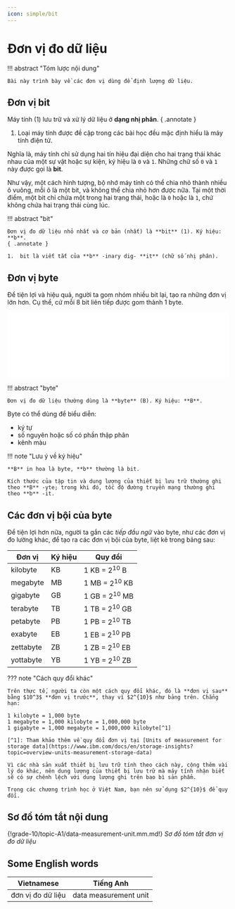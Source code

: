 ```yaml
---
icon: simple/bit
---
```


# Đơn vị đo dữ liệu

!!! abstract "Tóm lược nội dung"

    Bài này trình bày về các đơn vị dùng để định lượng dữ liệu.

## Đơn vị bit

Máy tính (1) lưu trữ và xử lý dữ liệu ở **dạng nhị phân**.
{ .annotate }

1.  Loại máy tính được đề cập trong các bài học đều mặc định hiểu là máy tính điện tử.

Nghĩa là, máy tính chỉ sử dụng hai tín hiệu đại diện cho hai trạng thái khác nhau của một sự vật hoặc sự kiện, ký hiệu là `0` và `1`. Những chữ số `0` và `1` này được gọi là **bit**.  

Như vậy, một cách hình tượng, bộ nhớ máy tính có thể chia nhỏ thành nhiều ô vuông, mỗi ô là một bit, và không thể chia nhỏ hơn được nữa. Tại một thời điểm, một bit chỉ chứa một trong hai trạng thái, hoặc là `0` hoặc là `1`, chứ không chứa hai trạng thái cùng lúc.  

!!! abstract "bit"

    Đơn vị đo dữ liệu nhỏ nhất và cơ bản (nhất) là **bit** (1). Ký hiệu: **b**.
    { .annotate }

    1.  bit là viết tắt của **b** -inary dig- **it** (chữ số nhị phân).

## Đơn vị byte

Để tiện lợi và hiệu quả, người ta gom nhóm nhiều bit lại, tạo ra những đơn vị lớn hơn. Cụ thể, cứ mỗi 8 bit liên tiếp được gom thành 1 byte.  

<div>
    <iframe width="100%" height="150px" frameBorder=0 src="../bit-byte/bit-byte.html"></iframe>
</div>

!!! abstract "byte"

    Đơn vị đo dữ liệu thường dùng là **byte** (B). Ký hiệu: **B**.

Byte có thể dùng để biểu diễn:

- ký tự
- số nguyên hoặc số có phần thập phân
- kênh màu

!!! note "Lưu ý về ký hiệu"

    **B** in hoa là byte, **b** thường là bit.  

    Kích thước của tập tin và dung lượng của thiết bị lưu trữ thường ghi theo **B** -yte; trong khi đó, tốc độ đường truyền mạng thường ghi theo **b** -it.

## Các đơn vị bội của byte

Để tiện lợi hơn nữa, người ta gắn các *tiếp đầu ngữ* vào byte, như các đơn vị đo lường khác, để tạo ra các đơn vị bội của byte, liệt kê trong bảng sau:   

| Đơn vị | Ký hiệu | Quy đổi |
| --- | --- | --- |
| kilobyte | KB | 1 KB = $2^{10}$ B |
| megabyte | MB | 1 MB = $2^{10}$ KB |
| gigabyte | GB | 1 GB = $2^{10}$ MB |
| terabyte | TB | 1 TB = $2^{10}$ GB |
| petabyte | PB | 1 PB = $2^{10}$ TB |
| exabyte | EB | 1 EB = $2^{10}$ PB |
| zettabyte | ZB | 1 ZB = $2^{10}$ EB |
| yottabyte | YB | 1 YB = $2^{10}$ ZB |

??? note "Cách quy đổi khác"

    Trên thực tế, người ta còn một cách quy đổi khác, đó là **đơn vị sau** bằng $10^3$ **đơn vị trước**, thay vì $2^{10}$ như bảng trên. Chẳng hạn:   

    1 kilobyte = 1,000 byte  
    1 megabyte = 1,000 kilobyte = 1,000,000 byte  
    1 gigabyte = 1,000 megabyte = 1,000,000 kilobyte[^1]

    [^1]: Tham khảo thêm về quy đổi đơn vị tại [Units of measurement for storage data](https://www.ibm.com/docs/en/storage-insights?topic=overview-units-measurement-storage-data)

    Vì các nhà sản xuất thiết bị lưu trữ tính theo cách này, cộng thêm vài lý do khác, nên dung lượng của thiết bị lưu trữ mà máy tính nhận biết sẽ có sự chênh lệch với dung lượng ghi trên bao bì sản phẩm.  

    Trong các chương trình học ở Việt Nam, bạn nên sử dụng $2^{10}$ để quy đổi.

## Sơ đồ tóm tắt nội dung

{!grade-10/topic-A1/data-measurement-unit.mm.md!}
*Sơ đồ tóm tắt đơn vị đo dữ liệu*

## Some English words

| Vietnamese | Tiếng Anh | 
| --- | --- |
| đơn vị đo dữ liệu | data measurement unit |